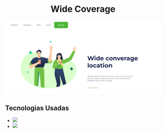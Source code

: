 <h1 align="center">Wide Coverage</h1>

<img src="https://github.com/Andre-DevMarques/Wide-Coverage-Projeto/blob/main/img/Site.png?raw=true">

<h2>Tecnologias Usadas</h2>

<ul>

  <li><img src="https://img.shields.io/badge/HTML5-E34F26?style=for-the-badge&logo=html5&logoColor=white"></li>
  <li><img src="https://img.shields.io/badge/CSS3-1572B6?style=for-the-badge&logo=css3&logoColor=white"></li>
  
</ul>
